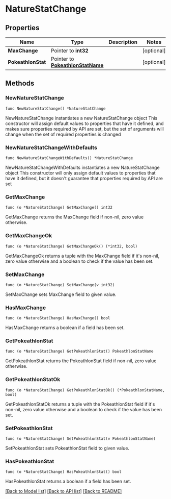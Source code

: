 # NatureStatChange

## Properties

Name | Type | Description | Notes
------------ | ------------- | ------------- | -------------
**MaxChange** | Pointer to **int32** |  | [optional] 
**PokeathlonStat** | Pointer to [**PokeathlonStatName**](PokeathlonStatName.md) |  | [optional] 

## Methods

### NewNatureStatChange

`func NewNatureStatChange() *NatureStatChange`

NewNatureStatChange instantiates a new NatureStatChange object
This constructor will assign default values to properties that have it defined,
and makes sure properties required by API are set, but the set of arguments
will change when the set of required properties is changed

### NewNatureStatChangeWithDefaults

`func NewNatureStatChangeWithDefaults() *NatureStatChange`

NewNatureStatChangeWithDefaults instantiates a new NatureStatChange object
This constructor will only assign default values to properties that have it defined,
but it doesn't guarantee that properties required by API are set

### GetMaxChange

`func (o *NatureStatChange) GetMaxChange() int32`

GetMaxChange returns the MaxChange field if non-nil, zero value otherwise.

### GetMaxChangeOk

`func (o *NatureStatChange) GetMaxChangeOk() (*int32, bool)`

GetMaxChangeOk returns a tuple with the MaxChange field if it's non-nil, zero value otherwise
and a boolean to check if the value has been set.

### SetMaxChange

`func (o *NatureStatChange) SetMaxChange(v int32)`

SetMaxChange sets MaxChange field to given value.

### HasMaxChange

`func (o *NatureStatChange) HasMaxChange() bool`

HasMaxChange returns a boolean if a field has been set.

### GetPokeathlonStat

`func (o *NatureStatChange) GetPokeathlonStat() PokeathlonStatName`

GetPokeathlonStat returns the PokeathlonStat field if non-nil, zero value otherwise.

### GetPokeathlonStatOk

`func (o *NatureStatChange) GetPokeathlonStatOk() (*PokeathlonStatName, bool)`

GetPokeathlonStatOk returns a tuple with the PokeathlonStat field if it's non-nil, zero value otherwise
and a boolean to check if the value has been set.

### SetPokeathlonStat

`func (o *NatureStatChange) SetPokeathlonStat(v PokeathlonStatName)`

SetPokeathlonStat sets PokeathlonStat field to given value.

### HasPokeathlonStat

`func (o *NatureStatChange) HasPokeathlonStat() bool`

HasPokeathlonStat returns a boolean if a field has been set.


[[Back to Model list]](../README.md#documentation-for-models) [[Back to API list]](../README.md#documentation-for-api-endpoints) [[Back to README]](../README.md)


